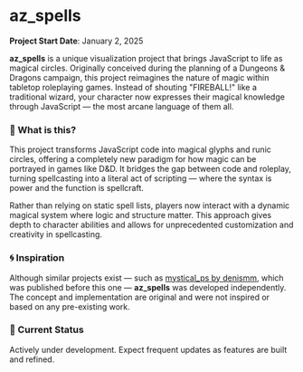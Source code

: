 # az_spells

**Project Start Date**: January 2, 2025

**az_spells** is a unique visualization project that brings JavaScript to life as magical circles. Originally conceived during the planning of a Dungeons & Dragons campaign, this project reimagines the nature of magic within tabletop roleplaying games. Instead of shouting "FIREBALL!" like a traditional wizard, your character now expresses their magical knowledge through JavaScript — the most arcane language of them all.

### 🧙 What is this?

This project transforms JavaScript code into magical glyphs and runic circles, offering a completely new paradigm for how magic can be portrayed in games like D&D. It bridges the gap between code and roleplay, turning spellcasting into a literal act of scripting — where the syntax is power and the function is spellcraft.

Rather than relying on static spell lists, players now interact with a dynamic magical system where logic and structure matter. This approach gives depth to character abilities and allows for unprecedented customization and creativity in spellcasting.

### 🌀 Inspiration

Although similar projects exist — such as [mystical_ps by denismm](https://github.com/denismm/mystical_ps), which was published before this one — **az_spells** was developed independently. The concept and implementation are original and were not inspired or based on any pre-existing work.

### 🚧 Current Status

Actively under development. Expect frequent updates as features are built and refined.
